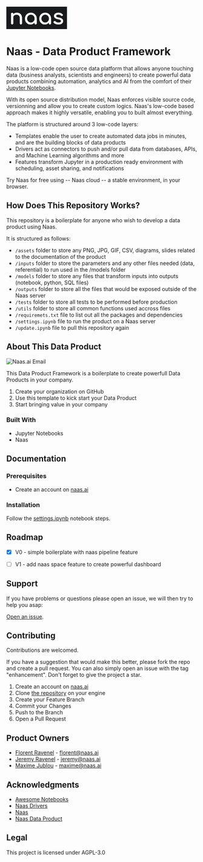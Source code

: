 ![Naas.ai - Open Source Data Platform](assets/project_logo.png)

# Naas - Data Product Framework

Naas is a low-code open source data platform that allows anyone touching data (business analysts, scientists and engineers) to create powerful data products combining automation, analytics and AI from the comfort of their [Jupyter Notebooks](https://jupyter.org/).

With its open source distribution model, Naas enforces visible source code, versionning and allow you to create custom logics. Naas's low-code based approach makes it highly versatile, enabling you to built almost everything.

The platform is structured around 3 low-code layers: 
- Templates enable the user to create automated data jobs in minutes, and are the building blocks of data products
- Drivers act as connectors to push and/or pull data from databases, APIs, and Machine Learning algorithms and more
- Features transform Jupyter in a production ready environment with scheduling, asset sharing, and notifications

Try Naas for free using -- Naas cloud -- a stable environment, in your browser.

## How Does This Repository Works?

This repository is a boilerplate for anyone who wish to develop a data product using Naas.

It is structured as follows: 
- `/assets` folder to store any PNG, JPG, GIF, CSV, diagrams, slides related to the documentation of the product
- `/inputs` folder to store the parameters and any other files needed (data, referential) to run  used in the /models folder
- `/models` folder to store any files that transform inputs into outputs (notebook, python, SQL files)
- `/outputs` folder to store all the files that would be exposed outside of the Naas server
- `/tests` folder to store all tests to be performed before production
- `/utils` folder to store all common functions used accross files
- `/requiremets.txt` file to list out all the packages and dependencies
- `/settings.ipynb` file to run the product on a Naas server 
- `/update.ipynb` file to pull this repository again



## About This Data Product

![Naas.ai Email](assets/mail.gif)

This Data Product Framework is a boilerplate to create powerfull Data Products in your company.
1. Create your organization on GitHub
2. Use this template to kick start your Data Product
3. Start bringing value in your company


### Built With

* Jupyter Notebooks
* Naas

## Documentation

### Prerequisites

* Create an account on [naas.ai](https://www.naas.ai/free-forever)

### Installation

Follow the [settings.ipynb](settings.ipynb) notebook steps.

## Roadmap

- [x] V0 - simple boilerplate with naas pipeline feature
- [ ] V1 - add naas space feature to create powerful dashboard


## Support

If you have problems or questions please open an issue, we will then try to help you asap:

[Open an issue](https://github.com/jupyter-naas/data-product-template/issues).


## Contributing

Contributions are welcomed.

If you have a suggestion that would make this better, please fork the repo and create a pull request. You can also simply open an issue with the tag "enhancement".
Don't forget to give the project a star.

1. Create an account on [naas.ai](https://www.naas.ai/free-forever)
2. Clone [the repository](https://github.com/jupyter-naas/data-product-template) on your engine 
2. Create your Feature Branch
3. Commit your Changes
4. Push to the Branch
5. Open a Pull Request


## Product Owners

* [Florent Ravenel](https://www.linkedin.com/in/florent-ravenel/) - florent@naas.ai
* [Jeremy Ravenel](https://www.linkedin.com/in/ACoAAAJHE7sB5OxuKHuzguZ9L6lfDHqw--cdnJg/) - jeremy@naas.ai
* [Maxime Jublou](https://www.linkedin.com/in/maximejublou/) - maxime@naas.ai


## Acknowledgments

* [Awesome Notebooks](https://github.com/jupyter-naas/awesome-notebooks)
* [Naas Drivers](https://github.com/jupyter-naas/drivers)
* [Naas](https://github.com/jupyter-naas/naas)
* [Naas Data Product](https://github.com/jupyter-naas/naas-data-product)


## Legal

This project is licensed under AGPL-3.0